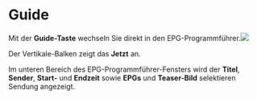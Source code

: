 # Guide

Mit der **Guide-Taste** wechseln Sie direkt in den EPG-Programmführer.![](https://manula.r.sizr.io/large/user/16317/img/tv-replay-guide-1.png)

Der Vertikale-Balken zeigt das **Jetzt** an.

Im unteren Bereich des EPG-Programmführer-Fensters wird der **Titel**, **Sender**, **Start-** und **Endzeit** sowie **EPGs** und **Teaser-Bild** selektieren Sendung angezeigt.

